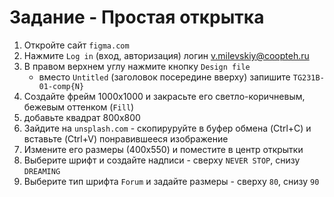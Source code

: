 # Задание - Простая открытка
1. Откройте сайт `figma.com`
2. Нажмите `Log in` (вход, авторизация) логин v.milevskiy@coopteh.ru
3. В правом верхнем углу нажмите кнопку `Design file`
   - вместо `Untitled` (заголовок посередине вверху) запишите `TG231B-01-comp{N}`
4. Создайте фрейм 1000х1000 и закрасьте его светло-коричневым, бежевым оттенком (`Fill`)
5. добавьте квадрат 800х800
6. Зайдите на `unsplash.com` - скопируруйте в буфер обмена (Ctrl+C) и вставьте (Ctrl+V) понравившееся изображение
7. Измените его размеры (400х550) и поместите в центр открытки
8. Выберите шрифт и создайте надписи - сверху `NEVER STOP`, снизу `DREAMING`
9. Выберите тип шрифта `Forum` и задайте размеры - сверху `80`, снизу `90`
    
